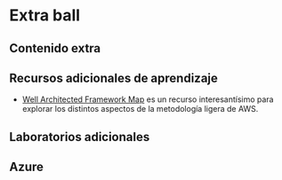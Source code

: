 # Extra ball

## Contenido extra

## Recursos adicionales de aprendizaje

* [Well Architected Framework Map](https://wa.aws.amazon.com/wat.map.en.html) es un recurso interesantísimo
para explorar los distintos aspectos de la metodología ligera de AWS.

## Laboratorios adicionales

## Azure

